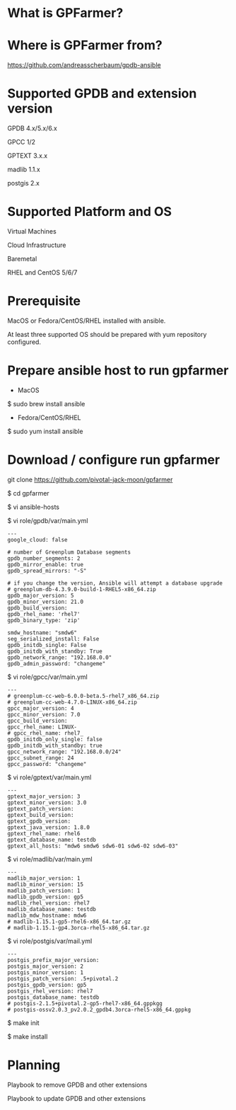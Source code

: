 # What is GPFarmer?

# Where is GPFarmer from?
https://github.com/andreasscherbaum/gpdb-ansible

# Supported GPDB and extension version
GPDB 4.x/5.x/6.x

GPCC 1/2

GPTEXT 3.x.x

madlib 1.1.x

postgis 2.x


# Supported Platform and OS
Virtual Machines

Cloud Infrastructure

Baremetal

RHEL and CentOS 5/6/7


# Prerequisite
MacOS or Fedora/CentOS/RHEL installed with ansible.

At least three supported OS should be prepared with yum repository configured.


# Prepare ansible host to run gpfarmer
* MacOS

$ sudo brew install ansible

* Fedora/CentOS/RHEL

$ sudo yum install ansible


# Download / configure run gpfarmer
git clone https://github.com/pivotal-jack-moon/gpfarmer

$ cd gpfarmer

$ vi ansible-hosts

$ vi role/gpdb/var/main.yml
~~~
---
google_cloud: false

# number of Greenplum Database segments
gpdb_number_segments: 2
gpdb_mirror_enable: true
gpdb_spread_mirrors: "-S"

# if you change the version, Ansible will attempt a database upgrade
# greenplum-db-4.3.9.0-build-1-RHEL5-x86_64.zip
gpdb_major_version: 5
gpdb_minor_version: 21.0
gpdb_build_version:
gpdb_rhel_name: 'rhel7'
gpdb_binary_type: 'zip'

smdw_hostname: "smdw6"
seg_serialized_install: False
gpdb_initdb_single: False
gpdb_initdb_with_standby: True
gpdb_network_range: "192.168.0.0"
gpdb_admin_password: "changeme"
~~~

$ vi role/gpcc/var/main.yml
~~~
---
# greenplum-cc-web-6.0.0-beta.5-rhel7_x86_64.zip
# greenplum-cc-web-4.7.0-LINUX-x86_64.zip
gpcc_major_version: 4
gpcc_minor_version: 7.0
gpcc_build_version:
gpcc_rhel_name: LINUX-
# gpcc_rhel_name: rhel7_
gpdb_initdb_only_single: false
gpdb_initdb_with_standby: true
gpcc_network_range: "192.168.0.0/24"
gpcc_subnet_range: 24
gpcc_password: "changeme"
~~~

$ vi role/gptext/var/main.yml
~~~
---
gptext_major_version: 3
gptext_minor_version: 3.0
gptext_patch_version:
gptext_build_version:
gptext_gpdb_version:
gptext_java_version: 1.8.0
gptext_rhel_name: rhel6
gptext_database_name: testdb
gptext_all_hosts: "mdw6 smdw6 sdw6-01 sdw6-02 sdw6-03"
~~~

$ vi role/madlib/var/main.yml
~~~
---
madlib_major_version: 1
madlib_minor_version: 15
madlib_patch_version: 1
madlib_gpdb_version: gp5
madlib_rhel_version: rhel7
madlib_database_name: testdb
madlib_mdw_hostname: mdw6
# madlib-1.15.1-gp5-rhel6-x86_64.tar.gz
# madlib-1.15.1-gp4.3orca-rhel5-x86_64.tar.gz
~~~

$ vi role/postgis/var/mail.yml
~~~
---
postgis_prefix_major_version:
postgis_major_version: 2
postgis_minor_version: 1
postgis_patch_version: .5+pivotal.2
postgis_gpdb_version: gp5
postgis_rhel_version: rhel7
postgis_database_name: testdb
# postgis-2.1.5+pivotal.2-gp5-rhel7-x86_64.gppkgg
# postgis-ossv2.0.3_pv2.0.2_gpdb4.3orca-rhel5-x86_64.gppkg
~~~

$ make init

$ make install


# Planning
Playbook to remove GPDB and other extensions

Playbook to update GPDB and other extensions

